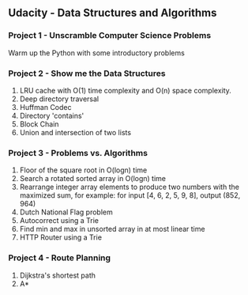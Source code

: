 ## Udacity - Data Structures and Algorithms

### Project 1 - Unscramble Computer Science Problems

Warm up the Python with some introductory problems

### Project 2 - Show me the Data Structures

1. LRU cache with O(1) time complexity and O(n) space complexity.
1. Deep directory traversal
1. Huffman Codec
1. Directory 'contains'
1. Block Chain
1. Union and intersection of two lists

### Project 3 - Problems vs. Algorithms

1. Floor of the square root in O(logn) time
1. Search a rotated sorted array in O(logn) time
1. Rearrange integer array elements to produce two numbers with the maximized sum, for example: for input [4, 6, 2, 5, 9, 8], output (852, 964)
1. Dutch National Flag problem
1. Autocorrect using a Trie
1. Find min and max in unsorted array in at most linear time
1. HTTP Router using a Trie

### Project 4 - Route Planning

1. Dijkstra's shortest path
1. A*




